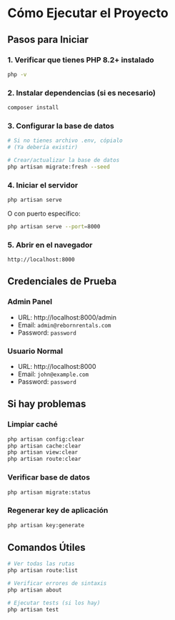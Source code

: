 # Cómo Ejecutar el Proyecto

## Pasos para Iniciar

### 1. Verificar que tienes PHP 8.2+ instalado
```bash
php -v
```

### 2. Instalar dependencias (si es necesario)
```bash
composer install
```

### 3. Configurar la base de datos
```bash
# Si no tienes archivo .env, cópialo
# (Ya debería existir)

# Crear/actualizar la base de datos
php artisan migrate:fresh --seed
```

### 4. Iniciar el servidor
```bash
php artisan serve
```

O con puerto específico:
```bash
php artisan serve --port=8000
```

### 5. Abrir en el navegador
```
http://localhost:8000
```

## Credenciales de Prueba

### Admin Panel
- URL: http://localhost:8000/admin
- Email: `admin@rebornrentals.com`
- Password: `password`

### Usuario Normal
- URL: http://localhost:8000
- Email: `john@example.com`
- Password: `password`

## Si hay problemas

### Limpiar caché
```bash
php artisan config:clear
php artisan cache:clear
php artisan view:clear
php artisan route:clear
```

### Verificar base de datos
```bash
php artisan migrate:status
```

### Regenerar key de aplicación
```bash
php artisan key:generate
```

## Comandos Útiles

```bash
# Ver todas las rutas
php artisan route:list

# Verificar errores de sintaxis
php artisan about

# Ejecutar tests (si los hay)
php artisan test
```


